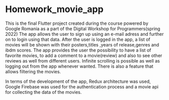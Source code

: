 # Homework_movie_app

This is the final Flutter project created during the course powered by Google Romania as a part of the Digital Workshop for Programmers(spring 2022)
The app allows the user to sign up using an e-mail adress and further on to login using that data. After the user is logged in the app, a list of movies will be shown with their posters,titles ,years of release,genres and ibdm scores. The app provides the user the possibility to have a list of favorite movies, to add a comment to a movie(review) and also to see other reviews as well from different users. Infinite scrolling is possible as well as logging out from the app whenever wanted. There is also a feature that allows filtering the movies.

In terms of the development of the app, Redux architecture was used, Google Firebase was used for the authentication process and a movie api for collecting the data of the movies. 
